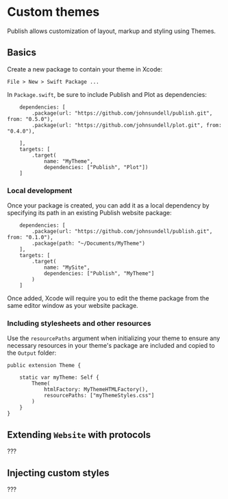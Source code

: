 
# Custom themes

Publish allows customization of layout, markup and styling using Themes.

## Basics

Create a new package to contain your theme in Xcode:

`File > New > Swift Package ...`

In `Package.swift`, be sure to include Publish and Plot as dependencies:

````
    dependencies: [
        .package(url: "https://github.com/johnsundell/publish.git", from: "0.5.0"),
        .package(url: "https://github.com/johnsundell/plot.git", from: "0.4.0"),

    ],
    targets: [
        .target(
            name: "MyTheme",
            dependencies: ["Publish", "Plot"])        
    ]
````

### Local development

Once your package is created, you can add it as a local dependency by specifying its path in an existing Publish website package:

````
    dependencies: [
        .package(url: "https://github.com/johnsundell/publish.git", from: "0.1.0"),
        .package(path: "~/Documents/MyTheme")
    ],
    targets: [
        .target(
            name: "MySite",
            dependencies: ["Publish", "MyTheme"]
        )
    ]
````

Once added, Xcode will require you to edit the theme package from the same editor window as your website package.

### Including stylesheets and other resources

Use the `resourcePaths` argument when initializing your theme to ensure any necessary resources in your theme's package are included and copied to the `Output` folder:

````
public extension Theme {
        
    static var myTheme: Self {
        Theme(
            htmlFactory: MyThemeHTMLFactory(),
            resourcePaths: ["myThemeStyles.css"]
        )
    }
}
````

## Extending `Website` with protocols

???

## Injecting custom styles

???
